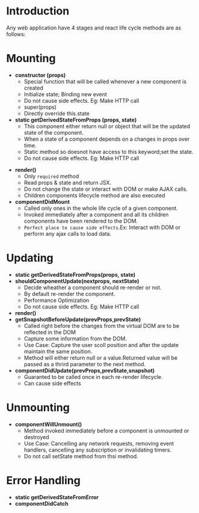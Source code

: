 # Introduction
Any web application have 4 stages and react life cycle methods are as follows:

# Mounting
*   <b>constructor (props)</b>
    *   Special function that will be called whenever a new component is created
    *   Initialize state; Binding new event
    *   Do not cause side effects. Eg: Make HTTP call
    *   super(props) 
    *   Directly override this.state   
*   <b>static getDerivedStateFromProps (props, state)</b>
    *   This component either return null or object that will be the updated state of the component.
    *   When a state of a component depends on a changes in props over time.
    *   Static method so doesnot have access to this keyword;set the state. 
    *   Do not cause side effects. Eg: Make HTTP call
-   <b>render()</b>
    * Only `required` method
    * Read props & state and return JSX.
    * Do not change the state or interact with DOM or make AJAX calls.
    * Children components lifecycle method are also executed
-   <b>componentDidMount</b>
    * Called only ones in the whole life cycle of a given component.
    * Invoked immediately after a component and all its children components have been rendered to the DOM.
    * `Perfect place to cause side effects`.Ex: Interact with DOM or perform any ajax calls to load data.


# Updating
-   <b>static getDerivedStateFromProps(props, state)</b>
-   <b>shouldComponentUpdate(nextprops, nextState)</b>
    * Decide wheather a component should re-render or not.
    * By default re-render the component.
    * Performance Optimization
    * Do not cause side effects. Eg: Make HTTP call
-   <b>render()</b>
-   <b>getSnapshotBeforeUpdate(prevProps,prevState)</b>
    * Called right before the changes from the virtual DOM are to be reflected in the DOM
    * Capture some information from the DOM.
    * Use Case: Capture the user scoll position and after the update maintain the same position.
    * Method will either return null or a value.Returned value will be passed as a thrird parameter to the next method.
-   <b>componentDidUpdate(prevProps,prevState,snapshot)</b>
    * Guaranted to be called once in each re-render lifecycle.
    * Can cause side effects

# Unmounting
-   <b>componentWillUnmount()</b>
    * Method invoked immediately before a component is unmounted or destroyed
    * Use Case: Cancelling any network requests, removing event handlers, cancelling any subscription or invalidating timers.
    * Do not call setState method from thsi method.

# Error Handling
-   <b>static getDerivedStateFromError</b>
-   <b>componentDidCatch</b>